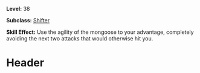 <!-- TITLE: Skill: Mongoose's Agility -->
<!-- SUBTITLE:  -->

**Level:** 38

**Subclass:** [Shifter](shifter)

**Skill Effect:** Use the agility of the mongoose to your advantage, completely avoiding the next two attacks that would otherwise hit you.

# Header